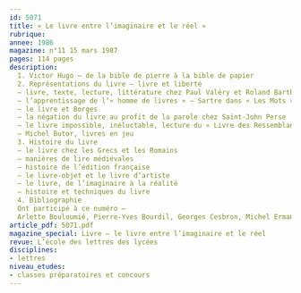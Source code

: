 ```yaml
---
id: 5071
title: « Le livre entre l’imaginaire et le réel »
rubrique: 
annee: 1986
magazine: n°11 15 mars 1987
pages: 114 pages
description: 
  1. Victor Hugo – de la bible de pierre à la bible de papier
  2. Représentations du livre – livre et liberté 
  – livre, texte, lecture, littérature chez Paul Valéry et Roland Barthes 
  – l’apprentissage de l’« homme de livres » – Sartre dans « Les Mots » 
  – le livre et Borges 
  – la négation du livre au profit de la parole chez Saint-John Perse
  – le livre impossible, inéluctable, lecture du « Livre des Ressemblances », d’Edmond Jabès 
  – Michel Butor, livres en jeu
  3. Histoire du livre 
  – le livre chez les Grecs et les Romains 
  – manières de lire médiévales 
  – histoire de l’édition française 
  – le livre-objet et le livre d’artiste 
  – le livre, de l’imaginaire à la réalité 
  – histoire et techniques du livre
  4. Bibliographie
  Ont participé à ce numéro – 
  Arlette Bouloumié, Pierre-Yves Bourdil, Georges Cesbron, Michel Erman, Alfred Fierro, Véronique Grollier, Dominique Mangin, Francine de Martinoir, Yves Pihan, Yves Stalloni et Claude-André Tabart
article_pdf: 5071.pdf
magazine_special: Livre – le livre entre l’imaginaire et le réel
revue: L’école des lettres des lycées
disciplines:
- lettres
niveau_etudes:
- classes préparatoires et concours
---
```

